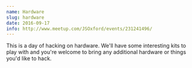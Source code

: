 ```yaml
---
name: Hardware
slug: hardware
date: 2016-09-17
info: http://www.meetup.com/JSOxford/events/231241496/
---
```


This is a day of hacking on hardware. We'll have some interesting kits to play with and you're welcome to bring any additional hardware or things you'd like to hack.
